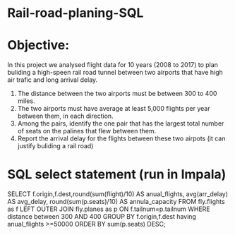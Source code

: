 # Rail-road-planing-SQL
# Objective:
In this project we analysed flight data for 10 years (2008 to 2017) to plan buliding a high-speen rail road 
tunnel between two airports that have high air trafic and long arrival delay. 
1) The distance between the two airports must be between 300 to 400 miles.
2) The two airports must have average at least 5,000 flights per year between them, in each direction.
3) Among the pairs, identify the one pair that has the largest total number of seats on the palines that flew between them.
4) Report the arrival delay for the flights between these two airpots (it can justify buliding a rail road)


# SQL select statement (run in Impala)
SELECT f.origin,f.dest,round(sum(flight)/10) AS anual_flights,
avg(arr_delay) AS avg_delay,
round(sum(p.seats)/10) AS annula_capacity
FROM fly.flights as f LEFT OUTER JOIN fly.planes as p ON f.tailnum=p.tailnum
WHERE distance between 300 AND 400
GROUP BY f.origin,f.dest having anual_flights >=50000
ORDER BY sum(p.seats) DESC;


